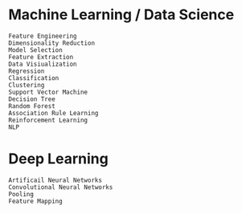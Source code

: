 # Machine Learning / Data Science

```
Feature Engineering
Dimensionality Reduction
Model Selection
Feature Extraction
Data Visiualization
Regression
Classification
Clustering
Support Vector Machine
Decision Tree
Random Forest
Association Rule Learning 
Reinforcement Learning
NLP
```

# Deep Learning
```
Artificail Neural Networks
Convolutional Neural Networks
Pooling
Feature Mapping
```
